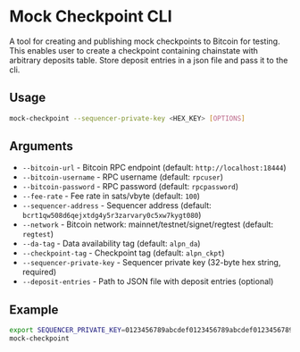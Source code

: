 # Mock Checkpoint CLI

A tool for creating and publishing mock checkpoints to Bitcoin for testing.
This enables user to create a checkpoint containing chainstate with arbitrary
deposits table. Store deposit entries in a json file and pass it to the cli.

## Usage

```bash
mock-checkpoint --sequencer-private-key <HEX_KEY> [OPTIONS]
```

## Arguments

- `--bitcoin-url` - Bitcoin RPC endpoint (default: `http://localhost:18444`)
- `--bitcoin-username` - RPC username (default: `rpcuser`)
- `--bitcoin-password` - RPC password (default: `rpcpassword`)
- `--fee-rate` - Fee rate in sats/vbyte (default: `100`)
- `--sequencer-address` - Sequencer address (default: `bcrt1qw508d6qejxtdg4y5r3zarvary0c5xw7kygt080`)
- `--network` - Bitcoin network: mainnet/testnet/signet/regtest (default: `regtest`)
- `--da-tag` - Data availability tag (default: `alpn_da`)
- `--checkpoint-tag` - Checkpoint tag (default: `alpn_ckpt`)
- `--sequencer-private-key` - Sequencer private key (32-byte hex string, required)
- `--deposit-entries` - Path to JSON file with deposit entries (optional)

## Example

```bash
export SEQUENCER_PRIVATE_KEY=0123456789abcdef0123456789abcdef0123456789abcdef0123456789abcdef
mock-checkpoint
```
